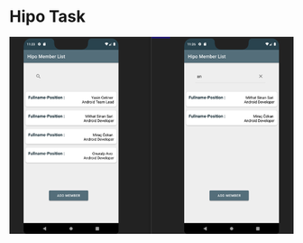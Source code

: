 <h1> Hipo Task </h1>

<p align="center" height="50">
  <img src="https://github.com/ht1625/android_studies/blob/main/list_getFromJson/ImagesProject/ImageHipoTask1.png">
</p>
